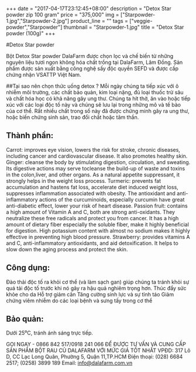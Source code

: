 +++
date = "2017-04-17T23:12:45+08:00"
description = "Detox Star powder zip 100 gram"
price = "375,000"
img = ["Starpowder-1.jpg","Starpowder-2.jpg"]
product_line = ""
tags = ["veggie-powder","Starpowder"]
thumbnail = "Starpowder-1.jpg"
title = "Detox Star powder (100g)"
+++

#Detox Star powder

Bột Detox Star powder DalaFarm được chọn lọc và chế biến từ những nguyên liệu 
tươi ngon không hóa chất trồng tại DalaFarm, Lâm Đồng. Sản phẩm được 
sản xuất bằng công nghệ sấy độc quyền SEFD và được cấp chứng nhận 
VSATTP Việt Nam.


##Tại sao nên chọn thức uống detox ?
Mỗi ngày chúng ta tiếp xúc với ô nhiễm môi trường,  các chất bảo quản, kim loại nặng, đủ loại thuốc trừ sâu  và chất hóa học có khả năng gây ung thư.   Chúng ta hít thở, ăn vào hoặc tiếp xúc với các loại độc  tố này và chúng sẽ lưu lại trong những mô và tế bào  của cơ thể. Rất nhiều chất trong số này đã được chứng minh gây  ra ung thư, hoặc biến chứng sinh sản, trao đổi chất hoặc tâm thần. 

## Thành phần: 
Carrot: improves eye vision, lowers the risk for stroke, 
chronic diseases, including cancer and cardiovascular 
disease. It also promotes healthy skin.
Ginger: cleanse the body by stimulating digestion,
circulation, and sweating. Its digestive actions may 
serve tocleanse the build-up of waste and toxins in 
the colon,liver, and other organs. As a natural appetite
suppressant, it strongly helps in the weight loss process.
Turmeric: prevents fat accumulation and hastens fat
loss, accelerate diet induced weight loss, suppresses
inflammation associated with obesity. The antioxidant
and anti-inflammatory actions of the curcuminoids,
especially curcumin have great anti-diabetic effect,
lower your risk of heart disease.
Passion fruit: contains a high amount of Vitamin A
and C, both are strong anti-oxidants. They neutralize
these free radicals and protect you from cancer. It has 
a high amount of dietary fiber especially the soluble fiber, 
make it highly beneficial for digestion. High potassium 
content with almost no sodium makes it highly effective 
in preventing high blood pressure.
Strawberry: provides vitamins A and C, anti-inflammatory 
antioxidants, and aid detoxification. It helps to slow down
the aging process and protect the skin.
## Công dụng: 
Đào thải độc tố ra khỏi cơ thể (và làm sạch gan) giúp chúng ta tránh khỏi sự quá tải độc tố trước khi nó  gây ra hậu quả nghiêm trọng hơn.
Thúc đẩy sức khỏe cho da
Hỗ trợ giảm cân
Tăng cường sinh lực và sự tỉnh táo
Giảm chứng viêm nhiễm do các loại bệnh và sưng tấy trong cơ thể

## Bảo quản: 
Dưới 25⁰C, tránh ánh sáng trực tiếp.

GỌI NGAY -  0866 842 517/0918 241 066
ĐỂ ĐƯỢC TƯ VẤN VÀ CUNG CẤP SẢN PHẨM 
BỘT RAU CỦ DALAFARM VỚI MỨC GIÁ TỐT NHẤT
VPĐD: 317 Lô D, CC Lạc Long Quân, Phường 5, 
Quận 11,TP.HCM
Điện thoại: (028) 6684 2517; (0258) 3899 189
Email: info@dalafarm.com.vn